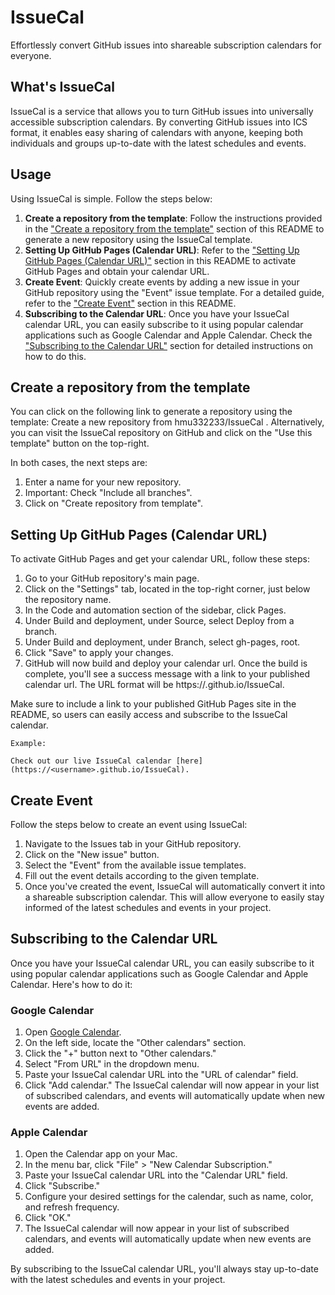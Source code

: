 # IssueCal

Effortlessly convert GitHub issues into shareable subscription calendars for everyone.

## What's IssueCal

IssueCal is a service that allows you to turn GitHub issues into universally accessible subscription calendars. By converting GitHub issues into ICS format, it enables easy sharing of calendars with anyone, keeping both individuals and groups up-to-date with the latest schedules and events.

## Usage

Using IssueCal is simple. Follow the steps below:

1. **Create a repository from the template**: Follow the instructions provided in the ["Create a repository from the template"](#create-a-repository-from-the-template) section of this README to generate a new repository using the IssueCal template.
2. **Setting Up GitHub Pages (Calendar URL)**: Refer to the ["Setting Up GitHub Pages (Calendar URL)"](#setting-up-github-pages-calendar-url) section in this README to activate GitHub Pages and obtain your calendar URL.
3. **Create Event**: Quickly create events by adding a new issue in your GitHub repository using the "Event" issue template. For a detailed guide, refer to the ["Create Event"](#setting-up-github-pages-calendar-url) section in this README.
4. **Subscribing to the Calendar URL**: Once you have your IssueCal calendar URL, you can easily subscribe to it using popular calendar applications such as Google Calendar and Apple Calendar. Check the ["Subscribing to the Calendar URL"](#setting-up-github-pages-calendar-url) section for detailed instructions on how to do this.

## Create a repository from the template
You can click on the following link to generate a repository using the template: Create a new repository from hmu332233/IssueCal
. Alternatively, you can visit the IssueCal repository on GitHub and click on the "Use this template" button on the top-right.

In both cases, the next steps are:

1. Enter a name for your new repository.
2. Important: Check "Include all branches".
3. Click on "Create repository from template".


## Setting Up GitHub Pages (Calendar URL)
To activate GitHub Pages and get your calendar URL, follow these steps:

1. Go to your GitHub repository's main page.
2. Click on the "Settings" tab, located in the top-right corner, just below the repository name.
3. In the Code and automation section of the sidebar, click Pages.
4. Under Build and deployment, under Source, select Deploy from a branch.
5. Under Build and deployment, under Branch, select gh-pages, root.
6. Click "Save" to apply your changes.
6. GitHub will now build and deploy your calendar url. Once the build is complete, you'll see a success message with a link to your published calendar url. The URL format will be https://<username>.github.io/IssueCal.

Make sure to include a link to your published GitHub Pages site in the README, so users can easily access and subscribe to the IssueCal calendar.

```
Example:

Check out our live IssueCal calendar [here](https://<username>.github.io/IssueCal).
```

## Create Event

Follow the steps below to create an event using IssueCal:

1. Navigate to the Issues tab in your GitHub repository.
2. Click on the "New issue" button.
3. Select the "Event" from the available issue templates.
4. Fill out the event details according to the given template.
5. Once you've created the event, IssueCal will automatically convert it into a shareable subscription calendar. This will allow everyone to easily stay informed of the latest schedules and events in your project.


## Subscribing to the Calendar URL
Once you have your IssueCal calendar URL, you can easily subscribe to it using popular calendar applications such as Google Calendar and Apple Calendar. Here's how to do it:

### Google Calendar
1. Open [Google Calendar](https://calendar.google.com/).
2. On the left side, locate the "Other calendars" section.
3. Click the "+" button next to "Other calendars."
4. Select "From URL" in the dropdown menu.
5. Paste your IssueCal calendar URL into the "URL of calendar" field.
6. Click "Add calendar."
The IssueCal calendar will now appear in your list of subscribed calendars, and events will automatically update when new events are added.

### Apple Calendar
1. Open the Calendar app on your Mac.
2. In the menu bar, click "File" > "New Calendar Subscription."
3. Paste your IssueCal calendar URL into the "Calendar URL" field.
4. Click "Subscribe."
5. Configure your desired settings for the calendar, such as name, color, and refresh frequency.
6. Click "OK."
7. The IssueCal calendar will now appear in your list of subscribed calendars, and events will automatically update when new events are added.

By subscribing to the IssueCal calendar URL, you'll always stay up-to-date with the latest schedules and events in your project.

